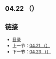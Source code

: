 ## 04.22 （）


## 链接
* [目录](https://github.com/alpha2018/go-zh/blob/master/tour/directory.md)
* 上一节：[04.21 （）](https://github.com/alpha2018/go-zh/blob/master/tour/04.21.md)
* 下一节：[04.23 （）](https://github.com/alpha2018/go-zh/blob/master/tour/04.23.md)

